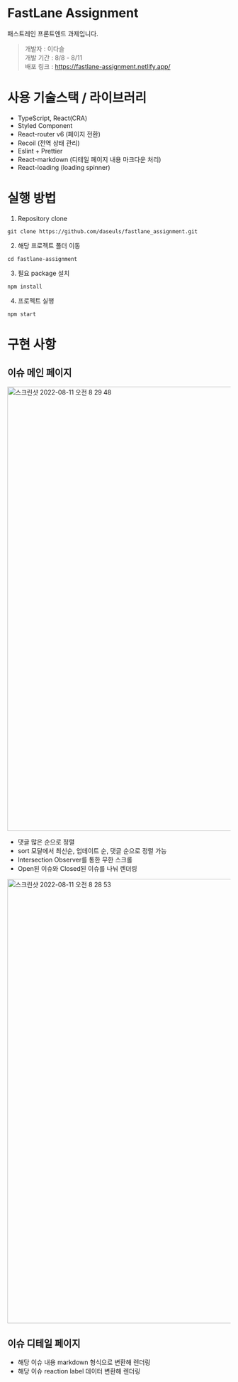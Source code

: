 # FastLane Assignment

패스트레인 프론트엔드 과제입니다.

> 개발자 : 이다슬 <br>
> 개발 기간 : 8/8 - 8/11 <br>
> 배포 링크 : https://fastlane-assignment.netlify.app/

# 사용 기술스택 / 라이브러리

- TypeScript, React(CRA)
- Styled Component
- React-router v6 (페이지 전환)
- Recoil (전역 상태 관리)
- Eslint + Prettier
- React-markdown (디테일 페이지 내용 마크다운 처리)
- React-loading (loading spinner)

# 실행 방법

1. Repository clone

```
git clone https://github.com/daseuls/fastlane_assignment.git
```

2. 해당 프로젝트 폴더 이동

```
cd fastlane-assignment
```

3. 필요 package 설치

```
npm install
```

4. 프로젝트 실행

```
npm start
```

# 구현 사항

## 이슈 메인 페이지

<img width="1000" alt="스크린샷 2022-08-11 오전 8 29 48" src="https://user-images.githubusercontent.com/71131248/184040403-91fb40e5-239a-450b-8222-2bd0cb2b7475.png">

- 댓글 많은 순으로 정렬
- sort 모달에서 최신순, 업데이트 순, 댓글 순으로 정렬 가능
- Intersection Observer를 통한 무한 스크롤
- Open된 이슈와 Closed된 이슈를 나눠 렌더링

<img width="1000" alt="스크린샷 2022-08-11 오전 8 28 53" src="https://user-images.githubusercontent.com/71131248/184040411-cfb4ad9a-30fd-4482-92f8-d65964ca3b49.png">

## 이슈 디테일 페이지

- 해당 이슈 내용 markdown 형식으로 변환해 렌더링
- 해당 이슈 reaction label 데이터 변환해 렌더링
